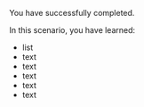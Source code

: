 You have successfully completed.

In this scenario, you have learned:
-  list
-  text
-  text
-  text
-  text
-  text